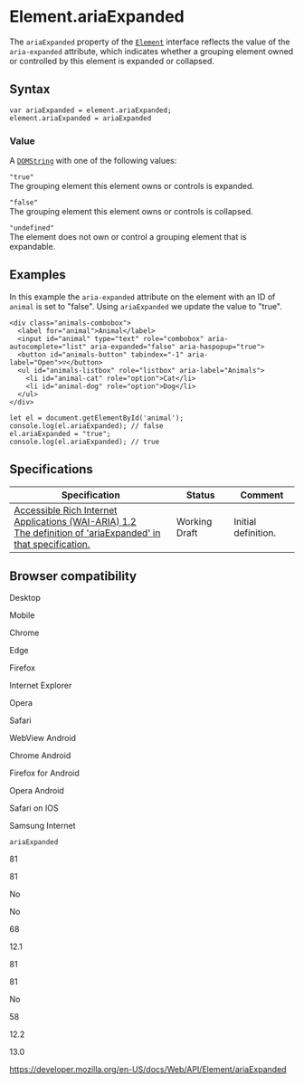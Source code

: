 # Element.ariaExpanded

The `ariaExpanded` property of the [`Element`](../element) interface reflects the value of the `aria-expanded` attribute, which indicates whether a grouping element owned or controlled by this element is expanded or collapsed.

## Syntax

    var ariaExpanded = element.ariaExpanded;
    element.ariaExpanded = ariaExpanded

### Value

A [`DOMString`](../domstring) with one of the following values:

`"true"`  
The grouping element this element owns or controls is expanded.

`"false"`  
The grouping element this element owns or controls is collapsed.

`"undefined"`  
The element does not own or control a grouping element that is expandable.

## Examples

In this example the `aria-expanded` attribute on the element with an ID of `animal` is set to "false". Using `ariaExpanded` we update the value to "true".

    <div class="animals-combobox">
      <label for="animal">Animal</label>
      <input id="animal" type="text" role="combobox" aria-autocomplete="list" aria-expanded="false" aria-haspopup="true">
      <button id="animals-button" tabindex="-1" aria-label="Open">▽</button>
      <ul id="animals-listbox" role="listbox" aria-label="Animals">
        <li id="animal-cat" role="option">Cat</li>
        <li id="animal-dog" role="option">Dog</li>
      </ul>
    </div>

    let el = document.getElementById('animal');
    console.log(el.ariaExpanded); // false
    el.ariaExpanded = "true";
    console.log(el.ariaExpanded); // true

## Specifications

<table><thead><tr class="header"><th>Specification</th><th>Status</th><th>Comment</th></tr></thead><tbody><tr class="odd"><td><a href="https://www.w3.org/TR/wai-aria-1.2/#dom-ariamixin-ariaexpanded">Accessible Rich Internet Applications (WAI-ARIA) 1.2<br />
<span class="small">The definition of 'ariaExpanded' in that specification.</span></a></td><td><span class="spec-wd">Working Draft</span></td><td>Initial definition.</td></tr></tbody></table>

## Browser compatibility

Desktop

Mobile

Chrome

Edge

Firefox

Internet Explorer

Opera

Safari

WebView Android

Chrome Android

Firefox for Android

Opera Android

Safari on IOS

Samsung Internet

`ariaExpanded`

81

81

No

No

68

12.1

81

81

No

58

12.2

13.0

<a href="https://developer.mozilla.org/en-US/docs/Web/API/Element/ariaExpanded" class="_attribution-link">https://developer.mozilla.org/en-US/docs/Web/API/Element/ariaExpanded</a>
